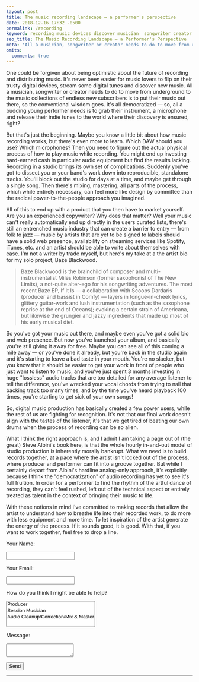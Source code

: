 ```yaml
---
layout: post
title: The music recording landscape — a performer's perspective
date: 2018-12-16 17:32 -0500
permalink: /recording
keyword: recording​ music​ devices​ discover​ musician  songwriter​ creator​ underground​ collection​ performer​ microphone​ recording​ DAW​ microphones​ cost audio equipment studio recording band bands​ tracks song​ streaming artist​ solo​ EP producer tastes​ listener​ records​ audio performer​ rhythm​ inspiration​ energy​ sound designer
seo_title: The Music Recording Landscape — a Performer's Perspective
meta: 'All a musician, songwriter or creator needs to do to move from underground to the music collections of endless new subscribers is to put their music out there, so the conventional wisdom goes. Is it right?'
omits:
  comments: true
---
```


One could be forgiven about being optimistic about the future of recording and distributing music. It's never been easier for music lovers to flip on their trusty digital devices, stream some digital tunes and discover new music. All a musician, songwriter or creator needs to do to move from underground to the music collections of endless new subscribers is to put their music out there, so the conventional wisdom goes. It's all democratized — so, all a budding young performer needs is to grab their instrument, a microphone and release their indie tunes to the world where their discovery is ensured, right?

But that's just the beginning. Maybe you know a little bit about how music recording works, but there's even more to learn. Which DAW should you use? Which microphones? Then you need to figure out the actual physical process of how to play music while recording. You might end up investing hard-earned cash in particular audio equipment but find the results lacking. Recording in a studio brings its own set of complications. Suddenly you've got to dissect you or your band's work down into reproducible, standalone tracks. You'll block out the studio for days at a time, and maybe get through a single song. Then there's mixing, mastering, all parts of the process, which while entirely necessary, can feel more like design by committee than the radical power-to-the-people approach you imagined.

All of this to end up with a product that you then have to market yourself. Are you an experienced copywriter? Why does that matter? Well your music can't really automatically end up directly in the users curated lists, there's still an entrenched music industry that can create a barrier to entry — from folk to jazz — music by artists that are yet to be signed to labels should have a solid web presence, availability on streaming services like Spotify, iTunes, etc. and an artist should be able to write about themselves with ease. I'm not a writer by trade myself, but here's my take at a the artist bio for my solo project, Baze Blackwood.

> Baze Blackwood is the brainchild of composer and multi-instrumentalist Miles Robinson (former saxophonist of The New Limits), a not-quite alter-ego for his songwriting adventures. The most recent Baze EP, If It Is — a collaboration with Scoops Dardaris (producer and bassist in Comfy) — layers in tongue-in-cheek lyrics, glittery guitar-work and lush instrumentation (such as the saxophone reprise at the end of Oceans); evoking a certain strain of Americana, but likewise the grungier and jazzy ingredients that made up most of his early musical diet.

So you've got your music out there, and maybe even you've got a solid bio and web presence. But now you've launched your album, and basically you're still giving it away for free. Maybe you can see all of this coming a mile away — or you've done it already, but you're back in the studio again and it's starting to leave a bad taste in your mouth. You're no slacker, but you know that it should be easier to get your work in front of people who just want to listen to music, and you've just spent 3 months investing in huge "lossless" audio tracks that are too detailed for any average listener to tell the difference, you've wrecked your vocal chords from trying to nail that backing track too many times, and by the time you've heard playback 100 times, you're starting to get sick of your own songs!

So, digital music production has basically created a few power users, while the rest of us are fighting for recognition. It's not that our final work doesn't align with the tastes of the listener, it's that we get tired of beating our own drums when the process of recording can be so alien.

What I think the right approach is, and I admit I am taking a page out of (the great) Steve Albini's book here, is that the whole hourly in-and-out model of studio production is inherently morally bankrupt. What we need is to build records together, at a pace where the artist isn't locked out of the process, where producer and performer can fit into a groove together. But while I certainly depart from Albini's hardline analog-only approach, it's explicitly because I think the "democratization" of audio recording has yet to see it's full fruition. In order for a performer to find the rhythm of the artful dance of recording, they can't feel rushed, left out of the technical aspect or entirely treated as talent in the context of bringing their music to life.

With these notions in mind I've committed to making records that allow the artist to understand how to breathe life into their recorded work, to do more with less equipment and more time. To let inspiration of the artist generate the energy of the process. If it sounds good, it is good. With that, if you want to work together, feel free to drop a line.

<form name="contact" method="POST" data-netlify="true" class="form mw6 center">
  <p>
    <label><p>Your Name:</p> <input type="text" name="name" 
    class="pa2 input-reset ba bg-transparent w-100"
    /></label>   
  </p>
  <p>
    <label><p>Your Email:</p> <input type="email" name="email" 
    class="pa2 input-reset ba bg-transparent w-100"
    /></label>
  </p>
  <p>
    <label><p>How do you think I might be able to help?</p><select 
    class="pa2 input-reset ba bg-transparent w-100"
     name="project[]" multiple>
      <option value="producer">Producer</option>
      <option value="session">Session Musician</option>
      <option value="edit">Audio Cleanup/Correction/Mix & Master</option>
    </select></label>
  </p>
  <p>
    <label><p>Message:</p> <textarea name="message" 
    class="pa2 input-reset ba bg-transparent w-100"
    ></textarea></label>
  </p>
  <input type="hidden" name="ad" id="ad" value="" />
  <p class="w-100 pt2 ">
    <input type="submit" class="button-reset w-50 pointer input-reset db center b ph3 pv2 input-reset ba b--black bg-transparent" value="Send" />
  </p>
</form>
<hr />
<script>
  const params = new URLSearchParams(window.location.search);
  const ad = params.get('ad');
  document.getElementById('ad').value = ad;
</script>
